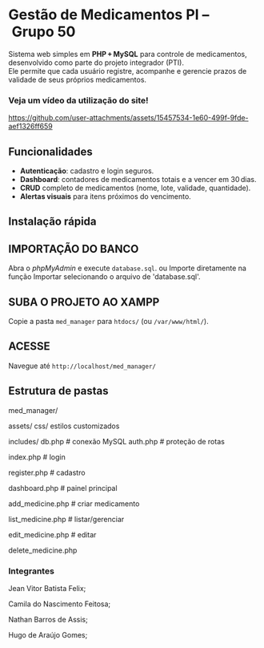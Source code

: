 # Gestão de Medicamentos PI – Grupo 50

Sistema web simples em **PHP + MySQL** para controle de medicamentos, desenvolvido como parte do projeto integrador (PTI).  
Ele permite que cada usuário registre, acompanhe e gerencie prazos de validade de seus próprios medicamentos.

### Veja um vídeo da utilização do site!


https://github.com/user-attachments/assets/15457534-1e60-499f-9fde-aef1326ff659


## Funcionalidades

- **Autenticação**: cadastro e login seguros.
- **Dashboard**: contadores de medicamentos totais e a vencer em 30 dias.
- **CRUD** completo de medicamentos (nome, lote, validade, quantidade).
- **Alertas visuais** para itens próximos do vencimento.


## Instalação rápida

## IMPORTAÇÃO DO BANCO  
Abra o *phpMyAdmin* e execute `database.sql`.
ou
Importe diretamente na função Importar selecionando o arquivo de 'database.sql'.
## SUBA O PROJETO AO XAMPP  
Copie a pasta `med_manager` para `htdocs/` (ou `/var/www/html/`).
## ACESSE
Navegue até `http://localhost/med_manager/`  

## Estrutura de pastas

med_manager/

assets/
   css/          estilos customizados

includes/
   db.php        # conexão MySQL
   auth.php      # proteção de rotas
 
index.php         # login

register.php      # cadastro

dashboard.php     # painel principal

add_medicine.php  # criar medicamento

list_medicine.php # listar/gerenciar

edit_medicine.php # editar

delete_medicine.php

### Integrantes

Jean Vitor Batista Felix;

Camila do Nascimento Feitosa;

Nathan Barros de Assis;

Hugo de Araújo Gomes;


